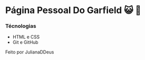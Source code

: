 <h1>Página Pessoal Do Garfield &#128570; &#127829;</h1>

<h3>Técnologias</h3>
<ul>
<li>
HTML e CSS
</li>
<li>
Git e GitHub</li>
</ul>

<p>Feito por JulianaDDeus</p>